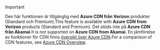 > [!IMPORTANT]
> <span data-ttu-id="6d382-101">Den här funktionen är tillgänglig med **Azure CDN från Verizon** produkter (Standard och Premium).</span><span class="sxs-lookup"><span data-stu-id="6d382-101">This feature is available with **Azure CDN from Verizon** products (Standard and Premium).</span></span> <span data-ttu-id="6d382-102">Det stöds inte på **Azure CDN från Akamai**.</span><span class="sxs-lookup"><span data-stu-id="6d382-102">It is not supported on **Azure CDN from Akamai**.</span></span>  <span data-ttu-id="6d382-103">En jämförelse av funktioner för CDN finns [översikt över Azure CDN](../articles/cdn/cdn-overview.md#azure-cdn-features).</span><span class="sxs-lookup"><span data-stu-id="6d382-103">For a comparison of CDN features, see [Azure CDN Overview](../articles/cdn/cdn-overview.md#azure-cdn-features).</span></span>
